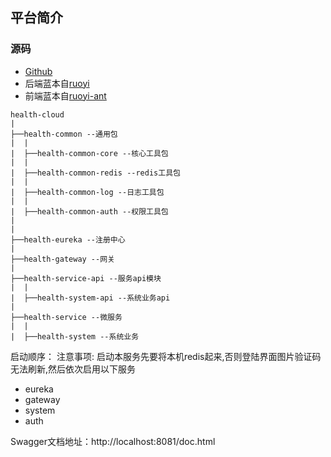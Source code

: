 ## 平台简介

### 源码
- [Github](https://github.com/zhangxqing/health-cloud)
- 后端蓝本自[ruoyi](https://gitee.com/y_project/RuoYi)
- 前端蓝本自[ruoyi-ant](https://gitee.com/zhangmrit/ruoyi-ant)

```
health-cloud
|
├──health-common --通用包
|  |
|  ├──health-common-core --核心工具包
|  |
|  ├──health-common-redis --redis工具包
|  |
|  ├──health-common-log --日志工具包
|  |
|  ├──health-common-auth --权限工具包
|
|
├──health-eureka --注册中心
|
├──health-gateway --网关
|
├──health-service-api --服务api模块
|  |
|  ├──health-system-api --系统业务api
|
├──health-service --微服务
|  |
|  ├──health-system --系统业务

```



启动顺序：
注意事项: 启动本服务先要将本机redis起来,否则登陆界面图片验证码无法刷新,然后依次启用以下服务
- eureka
- gateway
- system
- auth

Swagger文档地址：http://localhost:8081/doc.html
